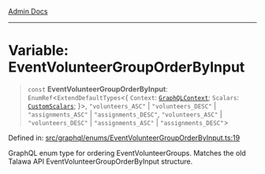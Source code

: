 [Admin Docs](/)

***

# Variable: EventVolunteerGroupOrderByInput

> `const` **EventVolunteerGroupOrderByInput**: `EnumRef`\<`ExtendDefaultTypes`\<\{ `Context`: [`GraphQLContext`](../../../context/type-aliases/GraphQLContext.md); `Scalars`: [`CustomScalars`](../../../scalars/type-aliases/CustomScalars.md); \}\>, `"volunteers_ASC"` \| `"volunteers_DESC"` \| `"assignments_ASC"` \| `"assignments_DESC"`, `"volunteers_ASC"` \| `"volunteers_DESC"` \| `"assignments_ASC"` \| `"assignments_DESC"`\>

Defined in: [src/graphql/enums/EventVolunteerGroupOrderByInput.ts:19](https://github.com/Sourya07/talawa-api/blob/ead7a48e0174153214ee7311f8b242ee1c1a12ca/src/graphql/enums/EventVolunteerGroupOrderByInput.ts#L19)

GraphQL enum type for ordering EventVolunteerGroups.
Matches the old Talawa API EventVolunteerGroupOrderByInput structure.
